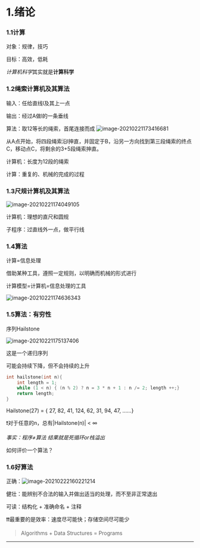 # 1.绪论

### 1.1计算

对象：规律，技巧

目标：高效，低耗

*计算机科学*其实就是**计算科学**

### 1.2绳索计算机及其算法

输入：任给直线l及其上一点

输出：经过A做l的一条垂线

算法：取12等长的绳索，首尾连接而成
![image-20210221173416681](https://i.loli.net/2021/03/07/njRqr18hT6y4zau.png)

从A点开始，将四段绳索沿l抻直，并固定于B，沿另一方向找到第三段绳索的终点C，移动点C，将剩余的3+5段绳索抻直。

计算机：长度为12段的绳索

计算：重复的、机械的完成的过程

### 1.3尺规计算机及其算法

![image-20210221174049105](https://i.loli.net/2021/03/07/M2UQGSzgbmHVjfF.png)

计算机：理想的直尺和圆规

子程序：过直线外一点，做平行线

### 1.4算法

计算=信息处理

借助某种工具，遵照一定规则，以明确而机械的形式进行

计算模型=计算机=信息处理的工具

![image-20210221174636343](https://i.loli.net/2021/03/07/1S7kbBfhAQKE5pD.png)

### 1.5算法：有穷性

序列Hailstone

![image-20210221175137406](https://i.loli.net/2021/03/07/ULuRpjDFymvWVir.png)

这是一个递归序列

可能会持续下降，但不会持续的上升

```cpp
int hailstone(int n){
    int length = 1;
    while (1 < n) { (n % 2) ? n = 3 * n + 1 : n /= 2; length ++;}
    return length;
}
```

Hailstone(27) = { 27, 82, 41, 124, 62, 31, 94, 47, ……}

❗对于任意的n，总有|Hailstone(n)| < ∞

*事实：程序≠算法	结果就是死循环or栈溢出*

如何评价一个算法？

### 1.6好算法

正确：![image-20210222160221214](https://i.loli.net/2021/02/22/jW7c9qvso8xQbLJ.png)

健壮：能辨别不合法的输入并做出适当的处理，而不至非正常退出

可读：结构化 + 准确命名 + 注释

❗❗最重要的是效率：速度尽可能快；存储空间尽可能少

>   Algorithms + Data Structures = Programs

------

